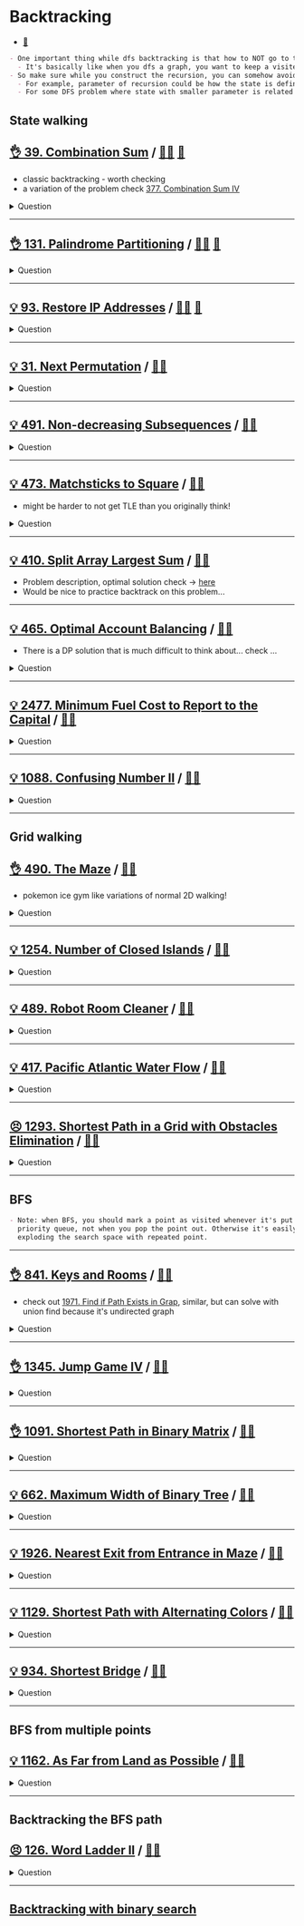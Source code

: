 # Backtracking

- [:notebook:](../../_notes/backtracking.md)

```markdown
- One important thing while dfs backtracking is that how to NOT go to the same state.
  - It's basically like when you dfs a graph, you want to keep a visited node set.
- So make sure while you construct the recursion, you can somehow avoid the duplicated states.
  - For example, parameter of recursion could be how the state is defined.
  - For some DFS problem where state with smaller parameter is related to state with larger one, it's likely dp'able. Check [here](../dp/dp_dfs_memorization/README.md)
```

## State walking

## [:ok_hand: 39. Combination Sum](https://leetcode.com/problems/combination-sum/) / [:man_technologist:](combinational_sum.h) [:snake:](combinational_sum.py)

- classic backtracking - worth checking
- a variation of the problem check [377. Combination Sum IV](../dp/dp_unbounded_knapsack/README.md#👌-377-combination-sum-iv-🎯)

<details><summary markdown="span">Question</summary>

```markdown

Given an array of distinct integers candidates and a target integer target,
return a list of all unique combinations of candidates
       where the chosen numbers sum to target.

You may return the combinations in any order.
The same number may be chosen from candidates an unlimited number of times.
Two combinations are unique if the frequency of at least one of the chosen
numbers is different.

Input: candidates = [2,3,6,7], target = 7
Output: [[2,2,3],[7]]

Explanation:
2 and 3 are candidates, and 2 + 2 + 3 = 7. Note that 2 can be used multiple times.
7 is a candidate, and 7 = 7.
These are the only two combinations.
```

</details>

------------------------------------------------------------------------------

## [:ok_hand: 131. Palindrome Partitioning](https://leetcode.com/problems/palindrome-partitioning) / [:man_technologist:](palindrome_partitioning.h) [:snake:](palindrome_partitioning.py)

<details><summary markdown="span">Question</summary>

```markdown
Given a string s, partition s such that every substring of the partition is a
palindrome. Return all possible palindrome partitioning of s.

Input: s = "aab"
Output: [["a","a","b"],["aa","b"]]

Input: s = "a"
Output: [["a"]]
```

</details>

------------------------------------------------------------------------------

## [:bulb: 93. Restore IP Addresses](https://leetcode.com/problems/restore-ip-addresses) / [:man_technologist:](restore_ip_addresses.h) [:snake:](restore_ip_addresses.py)

<details><summary markdown="span">Question</summary>

```markdown
A valid IP address consists of exactly four integers separated by single dots.

Each integer is between 0 and 255 (inclusive) and cannot have leading zeros.

For example, "0.1.2.201" and "192.168.1.1" are valid IP addresses, but
"0.011.255.245", "192.168.1.312" and "192.168@1.1" are invalid IP addresses.

Given a string s containing only digits, return all possible valid IP addresses
that can be formed by inserting dots into s.

You are not allowed to reorder or remove any digits in s. You may return the
valid IP addresses in any order.


Input: s = "25525511135"
Output: ["255.255.11.135","255.255.111.35"]

Input: s = "0000"
Output: ["0.0.0.0"]

Input: s = "101023"
Output: ["1.0.10.23","1.0.102.3","10.1.0.23","10.10.2.3","101.0.2.3"]

```

</details>

------------------------------------------------------------------------------

## [:bulb: 31. Next Permutation](https://leetcode.com/problems/next-permutation/) / [:man_technologist:](next_permutation.h)

<details><summary markdown="span">Question</summary>

```markdown
Find next permutation of an array.

Input: nums = [1,2,3]
Output: [1,3,2]

Input: nums = [3,2,1]
Output: [1,2,3]

Input: nums = [1,1,5]
Output: [1,5,1]
```

</details>

------------------------------------------------------------------------------

## [:bulb: 491. Non-decreasing Subsequences](https://leetcode.com/problems/non-decreasing-subsequences) / [:man_technologist:](non_decreasing_subseq.h)

<details><summary markdown="span">Question</summary>

```markdown
Given an integer array nums, return all the different possible non-decreasing
subsequences of the given array with at least two elements.

You may return the answer in any order.

Input: nums = [4,6,7,7]
Output: [[4,6],[4,6,7],[4,6,7,7],[4,7],[4,7,7],[6,7],[6,7,7],[7,7]]

Input: nums = [4,4,3,2,1]
Output: [[4,4]]
```

</details>

------------------------------------------------------------------------------

## [:bulb: 473. Matchsticks to Square](https://leetcode.com/problems/matchsticks-to-square/) / [:man_technologist:](matchsticks_to_square.h)

- might be harder to not get TLE than you originally think!

<details><summary markdown="span">Question</summary>

```markdown
You are given an integer array matchsticks where
- matchsticks[i] is the length of the ith matchstick.

You want to use all the matchsticks to make one square.
- You should not break any stick
- but you can link them up
- and each matchstick must be used exactly one time.

Return true if you can make this square and false otherwise.

Input: matchsticks = [1,1,2,2,2]
Output: true
Explanation: You can form a square with length 2, one side of the square came two sticks with length 1.
(1+1 / 2 / 2 / 2)

Input: matchsticks = [3,3,3,3,4]
Output: false
Explanation: You cannot find a way to form a square with all the matchsticks.
```

</details>

------------------------------------------------------------------------------

## [:bulb: 410. Split Array Largest Sum](https://leetcode.com/problems/split-array-largest-sum/) / [:man_technologist:](split_arr_largest_sum_bt.h)

- Problem description, optimal solution check -> [here](../binary_search/README.md#bulbbulb-410-split-array-largest-sumhttpsleetcodecomproblemssplit-array-largest-sum-dartsplitarrlargestsumbsh)
- Would be nice to practice backtrack on this problem...

------------------------------------------------------------------------------

## [:bulb: 465. Optimal Account Balancing](https://leetcode.com/problems/optimal-account-balancing/) / [:man_technologist:](optimal_acct_balancing.h)

- There is a DP solution that is much difficult to think about... check ...

<details><summary markdown="span">Question</summary>

```markdown
You are given an array of transactions transactions where

transactions[i] = [fromi, toi, amounti] indicates that
- the person with ID = fromi gave amounti $ to the person with ID = toi.

Return the minimum number of transactions required to settle the debt.
```

</details>

------------------------------------------------------------------------------

## [:bulb: 2477. Minimum Fuel Cost to Report to the Capital](https://leetcode.com/problems/minimum-fuel-cost-to-report-to-the-capital) / [:man_technologist:](min_fuel_cost_to_capital.h)

<details><summary markdown="span">Question</summary>

```markdown
There is a tree (i.e., a connected, undirected graph with no cycles) structure
country network
- consisting of n cities numbered from 0 to n - 1 and
- exactly n - 1 roads.

The capital city is city 0.

You are given a 2D integer array roads where roads[i] = [ai, bi] denotes that
there exists a bidirectional road connecting cities ai and bi.

- There is a meeting for the representatives of each city.
- The meeting is in the capital city.
- There is a car in each city.

You are given an integer seats that indicates the number of seats in each car.

A representative can use the car in their city to travel or change the car and
ride with another representative.

The cost of traveling between two cities is one liter of fuel.
Return the minimum number of liters of fuel to reach the capital city.


Input: roads = [[0,1],[0,2],[0,3]], seats = 5

              2
              |
            1-0-3

Output: 3

Explanation:
- Representative1 goes directly to the capital with 1 liter of fuel.
- Representative2 goes directly to the capital with 1 liter of fuel.
- Representative3 goes directly to the capital with 1 liter of fuel.
It costs 3 liters of fuel at minimum.
It can be proven that 3 is the minimum number of liters of fuel needed.

Input: roads = [[3,1],[3,2],[1,0],[0,4],[0,5],[4,6]], seats = 2

          1-3-2
          |
      6-4-0-5

Output: 7

Explanation:
- Representative2 goes directly to city 3 with 1 liter of fuel.
- Representative2 and representative3 go together to city 1 with 1 liter of fuel.
- Representative2 and representative3 go together to the capital with 1 liter of fuel.
- Representative1 goes directly to the capital with 1 liter of fuel.
- Representative5 goes directly to the capital with 1 liter of fuel.
- Representative6 goes directly to city 4 with 1 liter of fuel.
- Representative4 and representative6 go together to the capital with 1 liter of fuel.
It costs 7 liters of fuel at minimum.
It can be proven that 7 is the minimum number of liters of fuel needed.
```

</details>

------------------------------------------------------------------------------

## [:bulb: 1088. Confusing Number II](https://leetcode.com/problems/confusing-number-ii/) / [:man_technologist:](confusing_number_ii.h)

<details><summary markdown="span">Question</summary>

```markdown
A confusing number is a number that
- when rotated 180 degrees becomes a different number with each digit valid.
  - When   0, 1, 6, 8, and 9 are rotated 180 degrees, they
    become 0, 1, 9, 8, and 6 respectively.
  - When 2, 3, 4, 5, and 7 are rotated 180 degrees, they become invalid.

- We can rotate digits of a number by 180 degrees to form new digits.


Note that after rotating a number, we can ignore leading zeros.
For example, after rotating 8000, we have 0008 which is considered as just 8.

Given an integer n, return the number of confusing numbers in the
inclusive range [1, n].
```

</details>

------------------------------------------------------------------------------

## Grid walking

## [:ok_hand: 490. The Maze](https://leetcode.com/problems/the-maze/) / [:man_technologist:](the_maze.h)

- pokemon ice gym like variations of normal 2D walking!

<details><summary markdown="span">Question</summary>

```markdown
There is a ball in a maze with
- empty spaces (represented as 0) and
- walls (represented as 1).

The ball can go through the empty spaces by rolling up, down, left or right,
but it won't stop rolling until hitting a wall.

When the ball stops, it could choose the next direction.

Given the m x n maze, the ball's start position and the destination, where

- start = [startrow, startcol] and
- destination = [destinationrow, destinationcol],

return true if the ball can stop at the destination, otherwise return false.
You may assume that the borders of the maze are all walls.


Input: maze =
[[0,0,1,0,0],
 [0,0,0,0,0],
 [0,0,0,1,0],
 [1,1,0,1,1],
 [0,0,0,0,0]], start = [0,4], destination = [4,4]

Output: true
Explanation: One possible way is : left -> down -> left -> down -> right -> down -> right.
```

</details>

------------------------------------------------------------------------------

## [:bulb: 1254. Number of Closed Islands](https://leetcode.com/problems/number-of-closed-islands) / [:man_technologist:](number_of_closed_island.h)

<details><summary markdown="span">Question</summary>

```markdown
Given a 2D grid consists of 0s (land) and 1s (water).

An island is a maximal 4-directionally connected group of 0s and a closed island
is an island totally (all left, top, right, bottom) surrounded by 1s.

Return the number of closed islands.


Input: grid = [
       [1,1,1,1,1,1,1,0],
       [1,0,0,0,0,1,1,0],
       [1,0,1,0,1,1,1,0],
       [1,0,0,0,0,1,0,1],
       [1,1,1,1,1,1,1,0]]
Output: 2
Explanation: the ^ are closed island as defined

       [1,1,1,1,1,1,1,0],
       [1,^,^,^,^,1,1,0],
       [1,^,1,^,1,1,1,0],
       [1,^,^,^,^,1,^,1],
       [1,1,1,1,1,1,1,0]

```

</details>

------------------------------------------------------------------------------

## [:bulb: 489. Robot Room Cleaner](https://leetcode.com/problems/robot-room-cleaner) / [:man_technologist:](robot_room_cleaner.h)

<details><summary markdown="span">Question</summary>

```markdown
You are controlling a robot that is located somewhere in a room.
The room is modeled as an m x n binary grid where
- 0 represents a wall and 1 represents an empty slot.

The robot starts at an unknown location in the room that is guaranteed to be
empty, and you do not have access to the grid, but you can only move the robot using
the given API Robot.

You are tasked to use the robot to clean the entire room (i.e., clean every
empty cell in the room). The robot with the four given APIs can
- move forward,
- turn left
- turn right. Each turn is 90 degrees.

When the robot tries to move into a wall cell, its bumper sensor detects the
obstacle, and it stays on the current cell.

Design an algorithm to clean the entire room using the following APIs:

interface Robot {
  // returns true if next cell is open and robot moves into the cell.
  // returns false if next cell is obstacle and robot stays on the current cell.
  boolean move();

  // Robot will stay on the same cell after calling turnLeft/turnRight.
  // Each turn will be 90 degrees.
  void turnLeft();
  void turnRight();

  // Clean the current cell.
  void clean();
}


- Note that the initial direction of the robot will be facing up. You can
assume all four edges of the grid are all surrounded by a wall.

Custom testing:
- The input is only given to initialize the room and the robot's position
internally. You must solve this problem "blindfolded". In other words, you must
control the robot using only the four mentioned APIs without knowing the room
layout and the initial robot's position.
```

</details>

------------------------------------------------------------------------------

## [:bulb: 417. Pacific Atlantic Water Flow](https://leetcode.com/problems/pacific-atlantic-water-flow/) / [:man_technologist:](pac_atl_water_flow.h)

<details><summary markdown="span">Question</summary>

```markdown
There is an m x n rectangular island
that borders both the Pacific Ocean and Atlantic Ocean.

The Pacific Ocean touches the island's left and top edges,
and the Atlantic Ocean touches the island's right and bottom edges.

The island is partitioned into a grid of square cells.
You are given an m x n integer matrix heights where heights[r][c]
represents the height above sea level of the cell at coordinate (r, c).

The island receives a lot of rain, and the rain water can
flow to neighboring cells directly north, south, east, and west if
the neighboring cell's height is less than or equal to the current cell's height.

Water can flow from any cell adjacent to an ocean into the ocean.

Return a 2D list of grid coordinates result where result[i] = [ri, ci]
denotes that rain water can flow from cell (ri, ci)
to both the Pacific and Atlantic oceans.

Input: heights = [[1,2,2,3,5],[3,2,3,4,4],[2,4,5,3,1],[6,7,1,4,5],[5,1,1,2,4]]
Output: [[0,4],[1,3],[1,4],[2,2],[3,0],[3,1],[4,0]]
Explanation: The following cells can flow to the Pacific and Atlantic oceans, as shown below:
[0,4]: [0,4] -> Pacific Ocean
       [0,4] -> Atlantic Ocean
[1,3]: [1,3] -> [0,3] -> Pacific Ocean
       [1,3] -> [1,4] -> Atlantic Ocean
[1,4]: [1,4] -> [1,3] -> [0,3] -> Pacific Ocean
       [1,4] -> Atlantic Ocean
[2,2]: [2,2] -> [1,2] -> [0,2] -> Pacific Ocean
       [2,2] -> [2,3] -> [2,4] -> Atlantic Ocean
[3,0]: [3,0] -> Pacific Ocean
       [3,0] -> [4,0] -> Atlantic Ocean
[3,1]: [3,1] -> [3,0] -> Pacific Ocean
       [3,1] -> [4,1] -> Atlantic Ocean
[4,0]: [4,0] -> Pacific Ocean
       [4,0] -> Atlantic Ocean
Note that there are other possible paths for these cells to flow to the Pacific and Atlantic oceans.
```

</details>

------------------------------------------------------------------------------

## [:persevere: 1293. Shortest Path in a Grid with Obstacles Elimination](https://leetcode.com/problems/shortest-path-in-a-grid-with-obstacles-elimination/) / [:man_technologist:](shortest_path_with_obstacle_elimination.h)

<details><summary markdown="span">Question</summary>

```markdown
You are given an m x n integer matrix grid where each cell is either 0 (empty)
or 1 (obstacle). You can move up, down, left, or right from and to an empty cell
in one step.

Return the minimum number of steps to walk from the upper left corner (0, 0) to
the lower right corner (m - 1, n - 1) given that you can eliminate at most k
obstacles. If it is not possible to find such walk return -1.

Input: grid = [[0,0,0],[1,1,0],[0,0,0],[0,1,1],[0,0,0]], k = 1
Output: 6
Explanation:

The shortest path without eliminating any obstacle is 10.
The shortest path with one obstacle elimination at position (3,2) is 6.
Such path is (0,0) -> (0,1) -> (0,2) -> (1,2) -> (2,2) -> (3,2) -> (4,2).
```

</details>

------------------------------------------------------------------------------

## BFS

```markdown
- Note: when BFS, you should mark a point as visited whenever it's put into the
  priority queue, not when you pop the point out. Otherwise it's easily
  exploding the search space with repeated point.
```

------------------------------------------------------------------------------

## [:ok_hand: 841. Keys and Rooms](https://leetcode.com/problems/keys-and-rooms) / [:man_technologist:](keys_and_rooms.h)

- check out [1971. Find if Path Exists in Grap](../union_find/README.md#👌-1971-find-if-path-exists-in-graph-🎯), similar, but can solve with union find because it's undirected graph

<details><summary markdown="span">Question</summary>

```markdown
There are n rooms labeled from 0 to n - 1
- all the rooms are locked except for room 0.
- Your goal is to visit all the rooms.
- However, you cannot enter a locked room without having its key.

When you visit a room, you may find a set of distinct keys in it.
- Each key has a number on it, denoting which room it unlocks, and
- you can take all of them with you to unlock the other rooms.

Given an array rooms where rooms[i] is the set of keys that you can obtain if
you visited room i, return true if you can visit all the rooms, or false otherwise.

Input: rooms = [[1],[2],[3],[]]
Output: true

Input: rooms = [[1,3],[3,0,1],[2],[0]]
Output: false
Explanation: We can not enter room number 2 since the only key that unlocks it is in that room.
```

</details>

------------------------------------------------------------------------------

## [:ok_hand: 1345. Jump Game IV](https://leetcode.com/problems/jump-game-iv) / [:man_technologist:](jump_game_iv.h)

<details><summary markdown="span">Question</summary>

```markdown
Given an array of integers arr, you are initially positioned at the first index
of the array.

In one step you can jump from index i to index:

- i + 1 where: i + 1 < arr.length.
- i - 1 where: i - 1 >= 0.
- j where: arr[i] == arr[j] and i != j.

Return the minimum number of steps to reach the last index of the array.
Notice that you can not jump outside of the array at any time.

Input: arr = [100,-23,-23,404,100,23,23,23,3,404]
Output: 3
Explanation: You need three jumps from index 0 --> 4 --> 3 --> 9.
Note that index 9 is the last index of the array.
```

</details>

------------------------------------------------------------------------------

## [:ok_hand: 1091. Shortest Path in Binary Matrix](https://leetcode.com/problems/shortest-path-in-binary-matrix) / [:man_technologist:](shortest_path_in_binary_matrix.h)

<details><summary markdown="span">Question</summary>

```markdown
Given an n x n binary matrix grid, return the length of the shortest clear path
in the matrix. If there is no clear path, return -1.

A clear path in a binary matrix is a path
- from the top-left cell (i.e., (0, 0))
- to the bottom-right cell (i.e., (n - 1, n - 1)) such that:

- All the visited cells of the path are 0.
- All the adjacent cells of the path are 8-directionally connected
  (i.e. 4 adjacent + 4 diagonal).
- The length of a clear path is the number of visited cells of this path.

Input: grid = [[0,1],
               [1,0]]
Output: 2

Input: grid = [
 [0,1,1,0,0,0],
 [0,1,0,1,1,0],
 [0,1,1,0,1,0],
 [0,0,0,1,1,0],
 [1,1,1,1,1,0],
 [1,1,1,1,1,0]]

Output: 14

As the path with * below:

[[*,1,1,*,*,0],
 [*,1,*,1,1,*],
 [*,1,1,*,1,*],
 [0,*,*,1,1,*],
 [1,1,1,1,1,*],
 [1,1,1,1,1,*]]
```

</details>

------------------------------------------------------------------------------

## [:bulb: 662. Maximum Width of Binary Tree](https://leetcode.com/problems/nearest-exit-from-entrance-in-maze/) / [:man_technologist:](max_width_of_btree.h)

<details><summary markdown="span">Question</summary>

```markdown
Given the root of a binary tree, return the maximum width of the given tree.

The maximum width of a tree is the maximum width among all levels.

The width of one level is defined as the length between the end-nodes (the
leftmost and rightmost non-null nodes), where the null nodes between the
end-nodes that would be present in a complete binary tree extending down to that
level are also counted into the length calculation.

It is guaranteed that the answer will in the range of a 32-bit signed integer.

Input: root = [1,3,2,5,3,null,9,null,7,null,5]
Output: 3
                     1
                    3  2
                   5 3   9
                    7 5
Explanation: The maximum width exists in the third level with length 4 (5,3,null,9).
```

</details>

------------------------------------------------------------------------------

## [:bulb: 1926. Nearest Exit from Entrance in Maze](https://leetcode.com/problems/nearest-exit-from-entrance-in-maze/) / [:man_technologist:](nearest_exit_from_entrance.h)

<details><summary markdown="span">Question</summary>

```markdown
You are given an m x n matrix maze (0-indexed) with empty cells
(represented as '.') and walls (represented as '+').

You are also given the entrance of the maze, where
- entrance = [entrance_row, entrance_col] denotes the row and column of the cell
             you are initially standing at.

In one step, you can move one cell up, down, left, or right.

You cannot step into a cell with a wall, and you cannot step outside the maze.
Your goal is to find the nearest exit from the entrance.

An exit is defined as an empty cell that is at the border of the maze.
The entrance does not count as an exit.

Return the number of steps in the shortest path from the entrance to the nearest
exit, or -1 if no such path exists.

Input: maze = [["+","+",".","+"],
               [".",".",".","+"],
               ["+","+","+","."]],
entrance = [1,2]
Output: 1

Explanation:
There are 3 exits in this maze at [1,0], [0,2], and [2,3].
Initially, you are at the entrance cell [1,2].
- You can reach [1,0] by moving 2 steps left.
- You can reach [0,2] by moving 1 step up.
It is impossible to reach [2,3] from the entrance.
Thus, the nearest exit is [0,2], which is 1 step away.
```

</details>

------------------------------------------------------------------------------

## [:bulb: 1129. Shortest Path with Alternating Colors](https://leetcode.com/problems/shortest-path-with-alternating-colors) / [:man_technologist:](shortest_path_with_alternating_colors.h)

<details><summary markdown="span">Question</summary>

```markdown
You are given an integer n, the number of nodes in a directed graph
- where the nodes are labeled from 0 to n - 1.

Each edge is red or blue in this graph,
and there could be self-edges and parallel edges.

You are given two arrays redEdges and blueEdges where:

redEdges[i] = [ai, bi] indicates that
- there is a directed red edge from node ai to node bi in the graph, and
blueEdges[j] = [uj, vj] indicates that
- there is a directed blue edge from node uj to node vj in the graph.

Return an array answer of length n, where
- each answer[x] is the length of the shortest path from node 0 to node x
  such that the edge colors alternate along the path,
- or -1 if such a path does not exist.

Input: n = 3, redEdges = [[0,1],[1,2]], blueEdges = []
Output: [0,1,-1]
```

</details>

------------------------------------------------------------------------------

## [:bulb: 934. Shortest Bridge](https://leetcode.com/problems/shortest-bridge) / [:man_technologist:](shortest_bridge.h)

<details><summary markdown="span">Question</summary>

```markdown
You are given an n x n binary matrix grid where 1 represents land and 0
represents water.

An island is a 4-directionally connected group of 1's not connected to any other
1's. There are exactly two islands in grid.

You may change 0's to 1's to connect the two islands to form one island.

Return the smallest number of 0's you must flip to connect the two islands.

Input: grid = [[0,1,0],
               [0,0,0],
               [0,0,1]]
Output: 2
```

</details>

------------------------------------------------------------------------------

## BFS from multiple points

## [:bulb: 1162. As Far from Land as Possible](https://leetcode.com/problems/as-far-from-land-as-possible) / [:man_technologist:](as_far_from_land_as_possible.h)

<details><summary markdown="span">Question</summary>

```markdown
Given an n x n grid containing only values 0 and 1, where
- 0 represents water and
- 1 represents land,

find a water cell such that its distance to the nearest land cell is maximized,
and return the distance. If no land or water exists in the grid, return -1.

The distance used in this problem is the Manhattan distance:

the distance between two cells (x0, y0) and (x1, y1) is |x0 - x1| + |y0 - y1|.

Input: grid = [[1,0,1],
               [0,0,0],
               [1,0,1]]
Output: 2
Explanation: The cell (1, 1) is as far as possible from all the land with distance 2.


Input: grid = [[1,0,0],
               [0,0,0],
               [0,0,0]]
Output: 4
Explanation: The cell (2, 2) is as far as possible from all the land with distance 4.
```

</details>

------------------------------------------------------------------------------

## Backtracking the BFS path

## [:persevere: 126. Word Ladder II](https://leetcode.com/problems/word-ladder-ii/) / [:man_technologist:](word_ladder_ii.h)

<details><summary markdown="span">Question</summary>

```markdown
A transformation sequence from word `beginWord` to word `endWord`
using a dictionary `wordList` is a sequence of words:
    `beginWord -> s1 -> s2 -> ... -> sk`

such that:
- Every adjacent pair of words differs by **a single letter**.
- Every `si` for `1 <= i <= k` is in wordList.
- Note that `beginWord` does not need to be in `wordList`.
- `sk == endWord`

- Given two words, `beginWord` and `endWord`, and a dictionary `wordList`,
return all the shortest transformation sequences from `beginWord` to `endWord`,
or an empty list if no such sequence exists.

- Each sequence should be returned as a list of the words `[beginWord, s1, s2, ..., sk]`.

Input: `beginWord` = "hit",
       `endWord`   = "cog",
       `wordList` = ["hot","dot","dog","lot","log","cog"]

Output: [["hit","hot","dot","dog","cog"],
         ["hit","hot","lot","log","cog"]]

Explanation: There are 2 shortest transformation sequences:
- "hit" -> "hot" -> "dot" -> "dog" -> "cog"
- "hit" -> "hot" -> "lot" -> "log" -> "cog"
```

</details>

------------------------------------------------------------------------------

## [Backtracking with binary search](../binary_search/README.md#backtracking-x-binary-search)
